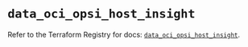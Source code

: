 # `data_oci_opsi_host_insight`

Refer to the Terraform Registry for docs: [`data_oci_opsi_host_insight`](https://registry.terraform.io/providers/oracle/oci/6.18.0/docs/data-sources/opsi_host_insight).
